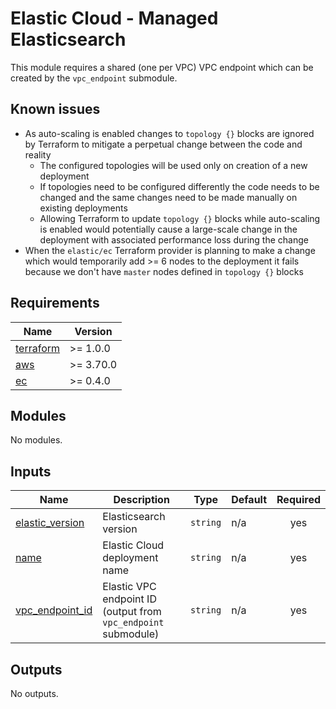 <!--
To update docs, run:
  docker run --rm --volume "$(pwd):/terraform-docs" -u $(id -u) quay.io/terraform-docs/terraform-docs:0.16.0 /terraform-docs
-->
# Elastic Cloud - Managed Elasticsearch

This module requires a shared (one per VPC) VPC endpoint which can be created by the `vpc_endpoint` submodule.

## Known issues

- As auto-scaling is enabled changes to `topology {}` blocks are ignored by Terraform to mitigate a perpetual change between the code and reality
  - The configured topologies will be used only on creation of a new deployment
  - If topologies need to be configured differently the code needs to be changed and the same changes need to be made manually on existing deployments
  - Allowing Terraform to update `topology {}` blocks while auto-scaling is enabled would potentially cause a large-scale change in the deployment with associated performance loss during the change
- When the `elastic/ec` Terraform provider is planning to make a change which would temporarily add >= 6 nodes to the deployment it fails because we don't have `master` nodes defined in `topology {}` blocks

<!-- BEGIN_TF_DOCS -->
## Requirements

| Name | Version |
|------|---------|
| <a name="requirement_terraform"></a> [terraform](#requirement\_terraform) | >= 1.0.0 |
| <a name="requirement_aws"></a> [aws](#requirement\_aws) | >= 3.70.0 |
| <a name="requirement_ec"></a> [ec](#requirement\_ec) | >= 0.4.0 |

## Modules

No modules.

## Inputs

| Name | Description | Type | Default | Required |
|------|-------------|------|---------|:--------:|
| <a name="input_elastic_version"></a> [elastic\_version](#input\_elastic\_version) | Elasticsearch version | `string` | n/a | yes |
| <a name="input_name"></a> [name](#input\_name) | Elastic Cloud deployment name | `string` | n/a | yes |
| <a name="input_vpc_endpoint_id"></a> [vpc\_endpoint\_id](#input\_vpc\_endpoint\_id) | Elastic VPC endpoint ID (output from `vpc_endpoint` submodule) | `string` | n/a | yes |

## Outputs

No outputs.
<!-- END_TF_DOCS -->
